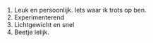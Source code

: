 1.  Leuk en persoonlijk. Iets waar ik trots op ben.
2.  Experimenterend 
3.  Lichtgewicht en snel
4.  Beetje lelijk.